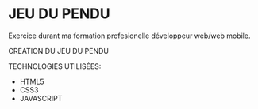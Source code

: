 # JEU DU PENDU
Exercice durant ma formation profesionelle développeur web/web mobile.

CREATION DU JEU DU PENDU

TECHNOLOGIES UTILISÉES:

* HTML5
* CSS3
* JAVASCRIPT
